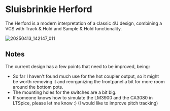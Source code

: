 # Sluisbrinkie Herford
The Herford is a modern interpretation of a classic 4U design, combining a VCS with Track & Hold and Sample & Hold functionality.

![20250413_142147_011](https://github.com/user-attachments/assets/b5834989-4b89-4e04-a7d3-b79b510a114c)

## Notes
The current design has a few points that need to be improved, being:
- So far I haven't found much use for the hot coupler output, so it might be worth removing it and reorganizing the frontpanel a bit for more room around the bottom pots.
- The mounting holes for the switches are a bit big.
- If someone knows how to simulate the LM3900 and the CA3080 in LTSpice, please let me know :) (I would like to improve pitch tracking)

